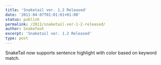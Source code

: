 ```yaml
---
title: 'Snaketail ver. 1.2 Released'
date: '2011-04-07T01:01:01+01:00'
status: publish
permalink: /2011/snaketail-ver-1-2-released/
author: Snakefoot
excerpt: 'Snaketail ver. 1.2 Released'
type: post
---
```

SnakeTail now supports sentence highlight with color based on keyword match.